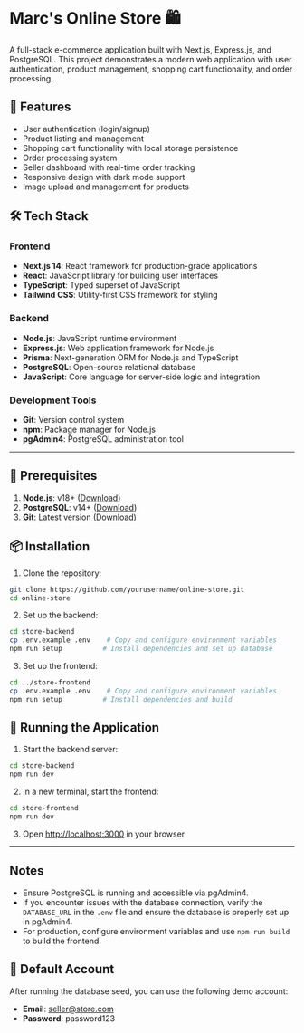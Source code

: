 # Marc's Online Store 🛍️

A full-stack e-commerce application built with Next.js, Express.js, and PostgreSQL. This project demonstrates a modern web application with user authentication, product management, shopping cart functionality, and order processing.

## 🚀 Features

- User authentication (login/signup)
- Product listing and management
- Shopping cart functionality with local storage persistence
- Order processing system
- Seller dashboard with real-time order tracking
- Responsive design with dark mode support
- Image upload and management for products

## 🛠️ Tech Stack

### Frontend
- **Next.js 14**: React framework for production-grade applications
- **React**: JavaScript library for building user interfaces
- **TypeScript**: Typed superset of JavaScript
- **Tailwind CSS**: Utility-first CSS framework for styling

### Backend
- **Node.js**: JavaScript runtime environment
- **Express.js**: Web application framework for Node.js
- **Prisma**: Next-generation ORM for Node.js and TypeScript
- **PostgreSQL**: Open-source relational database
- **JavaScript**: Core language for server-side logic and integration

### Development Tools
- **Git**: Version control system
- **npm**: Package manager for Node.js
- **pgAdmin4**: PostgreSQL administration tool

---

## 🔧 Prerequisites

1. **Node.js**: v18+ ([Download](https://nodejs.org/))
2. **PostgreSQL**: v14+ ([Download](https://www.postgresql.org/download/))
3. **Git**: Latest version ([Download](https://git-scm.com/))

## 📦 Installation

1. Clone the repository:
```bash
git clone https://github.com/yourusername/online-store.git
cd online-store
```

2. Set up the backend:
```bash
cd store-backend
cp .env.example .env    # Copy and configure environment variables
npm run setup          # Install dependencies and set up database
```

3. Set up the frontend:
```bash
cd ../store-frontend
cp .env.example .env    # Copy and configure environment variables
npm run setup          # Install dependencies and build
```

## 🚀 Running the Application

1. Start the backend server:
```bash
cd store-backend
npm run dev
```

2. In a new terminal, start the frontend:
```bash
cd store-frontend
npm run dev
```

3. Open [http://localhost:3000](http://localhost:3000) in your browser

---

## Notes
- Ensure PostgreSQL is running and accessible via pgAdmin4.
- If you encounter issues with the database connection, verify the `DATABASE_URL` in the `.env` file and ensure the database is properly set up in pgAdmin4.
- For production, configure environment variables and use `npm run build` to build the frontend.

## 🔑 Default Account
After running the database seed, you can use the following demo account:
- **Email**: seller@store.com
- **Password**: password123



